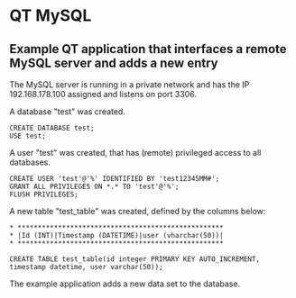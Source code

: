 # QT MySQL 

## Example QT application that interfaces a remote MySQL server and adds a new entry

The MySQL server is running in a private network and has the IP 192.168.178.100 assigned and listens on port 3306.

A database "test" was created.

```
CREATE DATABASE test;
USE test;
```

A user "test" was created, that has (remote) privileged access to all databases.
```
CREATE USER 'test'@'%' IDENTIFIED BY 'test12345MM#';
GRANT ALL PRIVILEGES ON *.* TO 'test'@'%';
FLUSH PRIVILEGES;
```

A new table "test_table" was created, defined by the columns below:
```
* ***************************************************
* |Id (INT)|Timestamp (DATETIME)|user (vharchar(50))|
* ***************************************************

CREATE TABLE test_table(id integer PRIMARY KEY AUTO_INCREMENT, timestamp datetime, user varchar(50));
```


The example application adds a new data set to the database.


